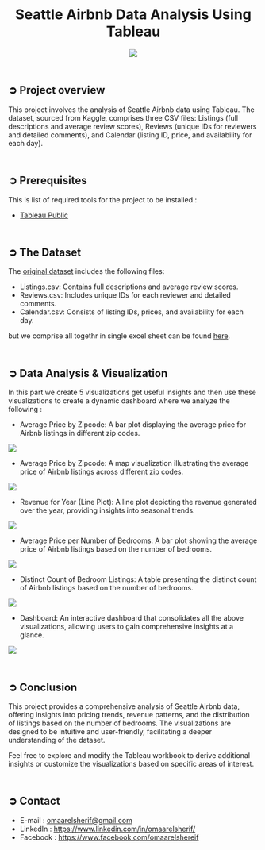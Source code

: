 <!-- PROJECT TITLE -->
<h1 align="center">Seattle Airbnb Data Analysis Using Tableau</h1>

<!-- HEADER -->
<p align="center">
  <img src="Images/Header.png"/>
</p>

<!-- PROJECT OVERVIEW -->
## <br>**➲ Project overview**
This project involves the analysis of Seattle Airbnb data using Tableau. The dataset, sourced from Kaggle, comprises three CSV files: Listings (full descriptions and average review scores), Reviews (unique IDs for reviewers and detailed comments), and Calendar (listing ID, price, and availability for each day).

<!-- PREREQUISTIES -->
## <br>**➲ Prerequisites**
This is list of required tools for the project to be installed :
* <a href="https://public-pantheon.tableau.com/en-us/s/download" target="_blank">Tableau Public</a>


<!-- THE DATASET -->
## <br>**➲ The Dataset**
The <a href="https://www.kaggle.com/datasets/airbnb/seattle" target="_blank">original dataset</a> includes the following files:
* Listings.csv: Contains full descriptions and average review scores.
* Reviews.csv: Includes unique IDs for each reviewer and detailed comments.
* Calendar.csv: Consists of listing IDs, prices, and availability for each day.  

but we comprise all togethr in single excel sheet can be found <a href="https://www.kaggle.com/datasets/alexanderfreberg/airbnb-listings-2016-dataset" target="_blank">here</a>.

<!-- DATA ANALYSIS -->
## <br>**➲ Data Analysis & Visualization**
In this part we create 5 visualizations get useful insights and then use these visualizations to create a dynamic dashboard where we analyze the following :  

* Average Price by Zipcode:
A bar plot displaying the average price for Airbnb listings in different zip codes.
<img src="Images/1_Price_by_Zipcode.png"/>

* Average Price by Zipcode:
A map visualization illustrating the average price of Airbnb listings across different zip codes.
<img src="Images/2_Price_Per_Zipcode.png"/>

* Revenue for Year (Line Plot):
A line plot depicting the revenue generated over the year, providing insights into seasonal trends.
<img src="Images/3_Revenue_for_Year.png"/>

* Average Price per Number of Bedrooms:
A bar plot showing the average price of Airbnb listings based on the number of bedrooms.
<img src="Images/4_Avg_Price_Per_Bedrooms.png"/>

* Distinct Count of Bedroom Listings:
A table presenting the distinct count of Airbnb listings based on the number of bedrooms.
<img src="Images/5_Distinct_Count_of_Bedroom_Listings.png"/>

* Dashboard:
An interactive dashboard that consolidates all the above visualizations, allowing users to gain comprehensive insights at a glance.
<img src="Images/6_Dashboard.png"/>


<!-- CONCLUSION -->
## <br>**➲ Conclusion**
This project provides a comprehensive analysis of Seattle Airbnb data, offering insights into pricing trends, revenue patterns, and the distribution of listings based on the number of bedrooms. The visualizations are designed to be intuitive and user-friendly, facilitating a deeper understanding of the dataset.

Feel free to explore and modify the Tableau workbook to derive additional insights or customize the visualizations based on specific areas of interest.

<!-- CONTACT -->
## <br>**➲ Contact**
- E-mail   : [omaarelsherif@gmail.com](mailto:omaarelsherif@gmail.com)
- LinkedIn : https://www.linkedin.com/in/omaarelsherif/
- Facebook : https://www.facebook.com/omaarelshereif
